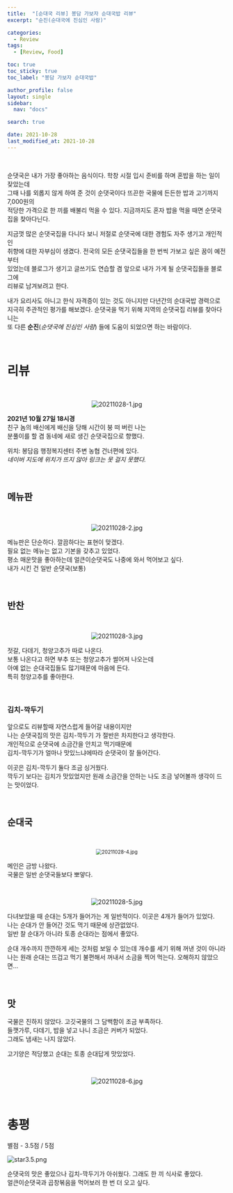 ```yaml
---
title:  "[순대국 리뷰] 봉담 가보자 순대국밥 리뷰" 
excerpt: "순진(순대국에 진심인 사람)"

categories:
  - Review
tags:
  - [Review, Food]

toc: true
toc_sticky: true
toc_label: "봉담 가보자 순대국밥"

author_profile: false
layout: single
sidebar:
  nav: "docs"

search: true

date: 2021-10-28
last_modified_at: 2021-10-28
---
```


<!--
<p align="center">
  <img src="" alt="" width="" height="">
</p>

-->

<br>

순댓국은 내가 가장 좋아하는 음식이다. 학창 시절 입시 준비를 하며 혼밥을 하는 일이 잦았는데  
그때 나를 외롭지 않게 하여 준 것이 순댓국이다 뜨끈한 국물에 든든한 밥과 고기까지 7,000원의  
적당한 가격으로 한 끼를 배불리 먹을 수 있다. 지금까지도 혼자 밥을 먹을 때면 순댓국집을 찾아다닌다.

지금껏 많은 순댓국집을 다니다 보니 저절로 순댓국에 대한 경험도 자주 생기고 개인적인  
취향에 대한 자부심이 생겼다. 전국의 모든 순댓국집들을 한 번씩 가보고 싶은 꿈이 예전부터  
있었는데 블로그가 생기고 글쓰기도 연습할 겸 앞으로 내가 가게 될 순댓국집들을 블로그에  
리뷰로 남겨보려고 한다.

내가 요리사도 아니고 한식 자격증이 있는 것도 아니지만 다년간의 순대국밥 경력으로  
지극히 주관적인 평가를 해보겠다. 순댓국을 먹기 위해 지역의 순댓국집 리뷰를 찾아다니는  
또 다른 **순진**(*순댓국에 진심인 사람*) 들에 도움이 되었으면 하는 바람이다. 

<br>

# **리뷰**

<br>

<p align="center">
<img src="\images\review\20211028-1.jpg" alt="20211028-1.jpg">
</p>

**2021년 10월 27일 18시경**  
친구 놈의 배신에게 배신을 당해 시간이 붕 떠 버린 나는  
분풀이를 할 겸 동네에 새로 생긴 순댓국집으로 향했다.

위치: 봉담읍 행정복지센터 주변 농협 건너편에 있다.  
*네이버 지도에 위치가 뜨지 않아 링크는 못 걸지 못했다.*

<br>

##  메뉴판

<br>

<p align="center">
  <img src="\images\review\20211028-2.jpg" alt="20211028-2.jpg">
</p>

메뉴판은 단순하다. 깔끔하다는 표현이 맞겠다.  
필요 없는 메뉴는 없고 기본을 갖추고 있었다.  
평소 매운맛을 좋아하는데 얼큰이순댓국도 나중에 와서 먹어보고 싶다.  
내가 시킨 건 일반 순댓국(보통)

<br>

## 반찬 

<br>

<p align="center">
  <img src="\images\review\20211028-3.jpg" alt="20211028-3.jpg">
</p>

젓갈, 다데기, 청양고추가 따로 나온다.  
보통 나온다고 하면 부추 또는 청양고추가 썰어져 나오는데  
아예 없는 순대국집들도 많기때문에 마음에 든다.  
특히 청양고추를 좋아한다.  

<br>

### **김치-깍두기** 

앞으로도 리뷰할때 자연스럽게 들어갈 내용이지만  
나는 순댓국집의 맛은 김치-깍두기 가 절반은 차지한다고 생각한다.  
개인적으로 순댓국에 소금간을 안치고 먹기때문에  
김치-깍두기가 얼마나 맛있느냐에따라 순댓국이 잘 들어간다.

이곳은 김치-깍두기 둘다 조금 싱거웠다.  
깍두기 보다는 김치가 맛있었지만 원래 소금간을 안하는 나도 조금 넣어볼까 생각이 드는 맛이었다.

<br>

## 순대국

<br>

<p align="center">
  <img src="\images\review\20211028-4.jpg" alt="20211028-4.jpg" style="zoom:80%;">
</p>

메인은 금방 나왔다.  
국물은 일반 순댓국들보다 뽀얗다.

<br>

<p align="center">
  <img src="\images\review\20211028-5.jpg" alt="20211028-5.jpg">
</p>

다녀보았을 때 순대는 5개가 들어가는 게 일반적이다. 이곳은 4개가 들어가 있었다.  
나는 순대가 안 들어간 것도 먹기 때문에 상관없었다.  
일반 찰 순대가 아니라 토종 순대라는 점에서 좋았다.

순대 개수까지 깐깐하게 세는 것처럼 보일 수 있는데 개수를 세기 위해 꺼낸 것이 아니라  
나는 원래 순대는 뜨겁고 먹기 불편해서 꺼내서 소금을 찍어 먹는다. 오해하지 않았으면...

<br>

## 맛

국물은 진하지 않았다. 고깃국물의 그 담백함이 조금 부족하다.  
들깻가루, 다데기, 밥을 넣고 나니 조금은 커버가 되었다.  
그래도 냄새는 나지 않았다.

고기양은 적당했고 순대는 토종 순대답게 맛있었다.


<br>

<p align="center">
  <img src="\images\review\20211028-6.jpg" alt="20211028-6.jpg">
</p>

<br>

# 총평

별점 - 3.5점 / 5점 

<p align="left">
  <img src="\images\star\star3.5.png" alt="star3.5.png">
</p>

순댓국의 맛은 좋았으나 김치-깍두기가 아쉬웠다. 그래도 한 끼 식사로 좋았다.  
얼큰이순댓국과 곱창볶음을 먹어보러 한 번 더 오고 싶다.